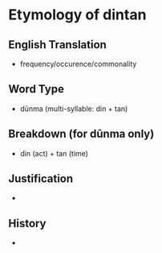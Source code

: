 # Etymology of dintan

## English Translation
- frequency/occurence/commonality

## Word Type
- dūnma (multi-syllable: din + tan)

## Breakdown (for dūnma only)
- din (act) + tan (time)

## Justification
- 

## History
- 
